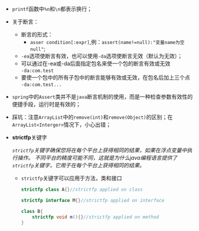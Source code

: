 * `printf`函数中`%n`和`\n`都表示换行；

* 关于断言：
  - 断言的形式：
    - `asser condition[:expr]`,例：`assert(name!=null):"变量name为空null"`;
  - `-ea`选项使断言有效，也可以使用`-da`选项使断言无效（默认为无效）；
  - 可以通过在-ea或-da后面指定包名来使一个包的断言有效或无效  
    `-da:com.test`
  - 要使一个包中的所有子包中的断言能够有效或无效，在包名后加上三个点  
    `-da:com.test...`

* `spring`中的`Assert`类并不是`java`断言机制的使用，而是一种检查参数有效性的便捷手段，运行时是有效的；

* 踩坑：注意`ArrayList`中的`remove(int)`和`remove(Object)`的区别；在`ArrayList<Interger>`情况下，小心出错；    

* **strictfp**关键字

  *`strictfp`关键字确保您将在每个平台上获得相同的结果，如果在浮点变量中执行操作。 不同平台的精度可能不同，这就是为什么java编程语言提供了`strictfp`关键字，它用于在每个平台上获得相同的结果。* 

  * `strictfp`关键字可以应用于方法，类和接口 

    ```java
    strictfp class A{}//strictfp applied on class  
    
    strictfp interface M{}//strictfp applied on interface  
    
    class B{  
        strictfp void m(){}//strictfp applied on method  
    }
    ```

    
